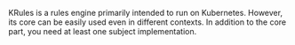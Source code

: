 KRules is a rules engine primarily intended to run on Kubernetes.
However, its core can be easily used even in different contexts. 
In addition to the core part, you need at least one subject implementation.